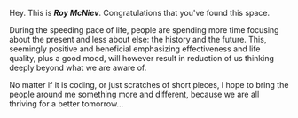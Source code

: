 Hey. This is ***Roy McNiev***. Congratulations that you've found this space.

During the speeding pace of life, people are spending more time focusing about the present and less about else: the history and the future. This, seemingly positive and beneficial emphasizing effectiveness and life quality, plus a good mood, will however result in reduction of us thinking deeply beyond what we are aware of.

No matter if it is coding, or just scratches of short pieces, I hope to bring the people around me something more and different, because we are all thriving for a better tomorrow...

<!---
Roy-McNiev/Roy-McNiev is a ✨ special ✨ repository because its `README.md` (this file) appears on your GitHub profile.
You can click the Preview link to take a look at your changes.
--->
